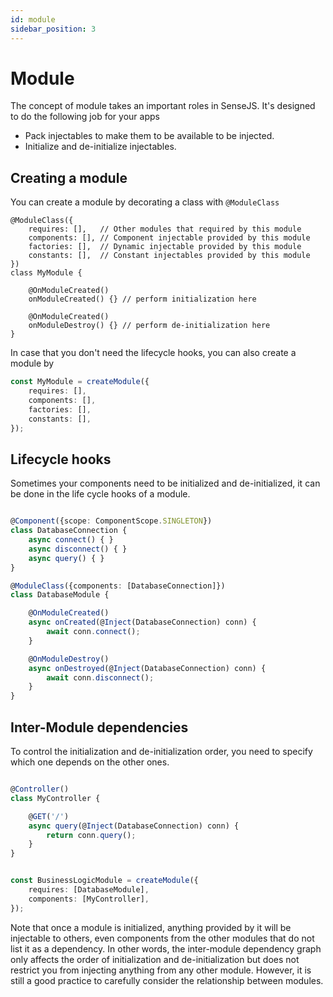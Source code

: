 ```yaml
---
id: module
sidebar_position: 3
---
```


# Module

The concept of module takes an important roles in SenseJS. It's designed to do the following job for your apps

- Pack injectables to make them to be available to be injected.
- Initialize and de-initialize injectables.

## Creating a module

You can create a module by decorating a class with `@ModuleClass`

```
@ModuleClass({
    requires: [],   // Other modules that required by this module
    components: [], // Component injectable provided by this module
    factories: [],  // Dynamic injectable provided by this module
    constants: [],  // Constant injectables provided by this module
})
class MyModule {

    @OnModuleCreated()
    onModuleCreated() {} // perform initialization here

    @OnModuleCreated()
    onModuleDestroy() {} // perform de-initialization here
}
```

In case that you don't need the lifecycle hooks, you can also create a module by

```typescript
const MyModule = createModule({
    requires: [],
    components: [],
    factories: [],
    constants: [],
});
```

## Lifecycle hooks

Sometimes your components need to be initialized and de-initialized, it can be done in the
life cycle hooks of a module.

```typescript

@Component({scope: ComponentScope.SINGLETON})
class DatabaseConnection {
    async connect() { }
    async disconnect() { }
    async query() { }
}

@ModuleClass({components: [DatabaseConnection]})
class DatabaseModule {

    @OnModuleCreated()
    async onCreated(@Inject(DatabaseConnection) conn) {
        await conn.connect();
    }

    @OnModuleDestroy()
    async onDestroyed(@Inject(DatabaseConnection) conn) {
        await conn.disconnect();
    }
}
```

## Inter-Module dependencies

To control the initialization and de-initialization order, you need to specify which one depends on the other ones.

```typescript

@Controller()
class MyController {

    @GET('/')
    async query(@Inject(DatabaseConnection) conn) {
        return conn.query();
    }
}


const BusinessLogicModule = createModule({
    requires: [DatabaseModule],
    components: [MyController],
});
```

Note that once a module is initialized, anything provided by it will be injectable to others, even components from the
other modules that do not list it as a dependency. In other words, the inter-module dependency graph only affects the
order of initialization and de-initialization but does not restrict you from injecting anything from any other module.
However, it is still a good practice to carefully consider the relationship between modules.




